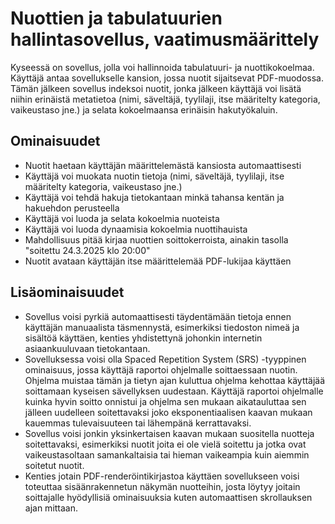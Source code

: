 # Nuottien ja tabulatuurien hallintasovellus, vaatimusmäärittely

Kyseessä on sovellus, jolla voi hallinnoida tabulatuuri- ja nuottikokoelmaa.
Käyttäjä antaa sovellukselle kansion, jossa nuotit sijaitsevat PDF-muodossa.
Tämän jälkeen sovellus indeksoi nuotit, jonka jälkeen käyttäjä voi lisätä niihin erinäistä metatietoa (nimi, säveltäjä, tyylilaji, itse määritelty kategoria, vaikeustaso jne.) ja selata kokoelmaansa erinäisin hakutyökaluin.

## Ominaisuudet
- Nuotit haetaan käyttäjän määrittelemästä kansiosta automaattisesti
- Käyttäjä voi muokata nuotin tietoja (nimi, säveltäjä, tyylilaji, itse määritelty kategoria, vaikeustaso jne.)
- Käyttäjä voi tehdä hakuja tietokantaan minkä tahansa kentän ja hakuehdon perusteella
- Käyttäjä voi luoda ja selata kokoelmia nuoteista
- Käyttäjä voi luoda dynaamisia kokoelmia nuottihauista
- Mahdollisuus pitää kirjaa nuottien soittokerroista, ainakin tasolla "soitettu 24.3.2025 klo 20:00"
- Nuotit avataan käyttäjän itse määrittelemää PDF-lukijaa käyttäen

## Lisäominaisuudet
- Sovellus voisi pyrkiä automaattisesti täydentämään tietoja ennen käyttäjän manuaalista täsmennystä, esimerkiksi tiedoston nimeä ja sisältöä käyttäen, kenties yhdistettynä johonkin internetin asiaankuuluvaan tietokantaan.
- Sovelluksessa voisi olla Spaced Repetition System (SRS) -tyyppinen ominaisuus, jossa käyttäjä raportoi ohjelmalle soittaessaan nuotin. Ohjelma muistaa tämän ja tietyn ajan kuluttua ohjelma kehottaa käyttäjää soittamaan kyseisen sävellyksen uudestaan. Käyttäjä raportoi ohjelmalle kuinka hyvin soitto onnistui ja ohjelma sen mukaan aikatauluttaa sen jälleen uudelleen soitettavaksi joko eksponentiaalisen kaavan mukaan kauemmas tulevaisuuteen tai lähempänä kerrattavaksi.
- Sovellus voisi jonkin yksinkertaisen kaavan mukaan suositella nuotteja soitettavaksi, esimerkiksi nuotit joita ei ole vielä soitettu ja jotka ovat vaikeustasoltaan samankaltaisia tai hieman vaikeampia kuin aiemmin soitetut nuotit.
- Kenties jotain PDF-renderöintikirjastoa käyttäen sovellukseen voisi toteuttaa sisäänrakennetun näkymän nuotteihin, josta löytyy joitain soittajalle hyödyllisiä ominaisuuksia kuten automaattisen skrollauksen ajan mittaan.
